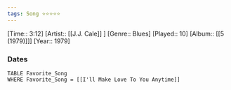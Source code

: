 ```yaml
---
tags: Song ⭐⭐⭐⭐⭐ 
---
```

[Time:: 3:12]
[Artist:: [[J.J. Cale]] ]
[Genre:: Blues]
[Played:: 10]
[Album:: [[5 (1979)]]]
[Year:: 1979]
### Dates
````dataview
TABLE Favorite_Song
WHERE Favorite_Song = [[I'll Make Love To You Anytime]]
````